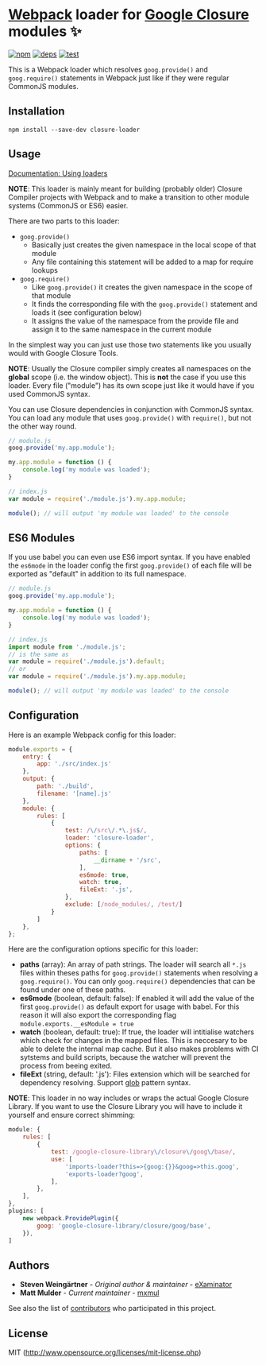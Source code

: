 # [Webpack](http://webpack.github.io/) loader for [Google Closure](https://developers.google.com/closure/) modules ✨

[![npm][npm]][npm-url]
[![deps][deps]][deps-url]
[![test][test]][test-url]

This is a Webpack loader which resolves `goog.provide()` and `goog.require()` statements in Webpack
just like if they were regular CommonJS modules.

## Installation
```npm install --save-dev closure-loader```

## Usage
[Documentation: Using loaders](http://webpack.github.io/docs/using-loaders.html)

**NOTE**: This loader is mainly meant for building (probably older) Closure Compiler projects with Webpack
and to make a transition to other module systems (CommonJS or ES6) easier.

There are two parts to this loader:
- `goog.provide()`
    - Basically just creates the given namespace in the local scope of that module
    - Any file containing this statement will be added to a map for require lookups
- `goog.require()`
    - Like `goog.provide()` it creates the given namespace in the scope of that module
    - It finds the corresponding file with the `goog.provide()` statement and loads it (see configuration below)
    - It assigns the value of the namespace from the provide file and assign it to the same
      namespace in the current module

In the simplest way you can just use those two statements like you usually would with Google Closure Tools.

**NOTE**: Usually the Closure compiler simply creates all namespaces on the **global** scope (i.e. the window object).
This is **not** the case if you use this loader. Every file ("module") has its own scope just like it would have
if you used CommonJS syntax.

You can use Closure dependencies in conjunction with CommonJS syntax. You can load any module that uses
`goog.provide()` with `require()`, but not the other way round.

```javascript
// module.js
goog.provide('my.app.module');

my.app.module = function () {
    console.log('my module was loaded');
}

// index.js
var module = require('./module.js').my.app.module;

module(); // will output 'my module was loaded' to the console
```

## ES6 Modules
If you use babel you can even use ES6 import syntax. If you have enabled the `es6mode` in the loader config
the first `goog.provide()` of each file will be exported as "default" in addition to its full namespace.

```javascript
// module.js
goog.provide('my.app.module');

my.app.module = function () {
    console.log('my module was loaded');
}

// index.js
import module from './module.js';
// is the same as
var module = require('./module.js').default;
// or
var module = require('./module.js').my.app.module;

module(); // will output 'my module was loaded' to the console
```

## Configuration
Here is an example Webpack config for this loader:

```javascript
module.exports = {
    entry: {
        app: './src/index.js'
    },
    output: {
        path: './build',
        filename: '[name].js'
    },
    module: {
        rules: [
            {
                test: /\/src\/.*\.js$/,
                loader: 'closure-loader',
                options: {
                    paths: [
                        __dirname + '/src',
                    ],
                    es6mode: true,
                    watch: true,
                    fileExt: '.js',
                },
                exclude: [/node_modules/, /test/]
            }
        ]
    },
};
```

Here are the configuration options specific for this loader:

- **paths** (array): An array of path strings. The loader will search all `*.js` files within theses
  paths for `goog.provide()` statements when resolving a `goog.require()`. You can only `goog.require()`
  dependencies that can be found under one of these paths.
- **es6mode** (boolean, default: false): If enabled it will add the value of the first `goog.provide()`
  as default export for usage with babel. For this reason it will also export the corresponding flag
  `module.exports.__esModule = true`
- **watch** (boolean, default: true): If true, the loader will intitialise watchers which check for
  changes in the mapped files. This is neccesary to be able to delete the internal map cache. But
  it also makes problems with CI sytstems and build scripts, because the watcher will prevent the
  process from beeing exited.
- **fileExt** (string, default: '.js'): Files extension which will be searched for dependency resolving. 
  Support [glob](https://github.com/isaacs/node-glob) pattern syntax.

**NOTE**: This loader in no way includes or wraps the actual Google Closure Library. If you want to use the Closure Library you will have to include it yourself and ensure correct shimming:

```javascript
module: {
    rules: [
        {
            test: /google-closure-library\/closure\/goog\/base/,
            use: [
                'imports-loader?this=>{goog:{}}&goog=>this.goog',
                'exports-loader?goog',
            ],
        },
    ],
},
plugins: [
    new webpack.ProvidePlugin({
        goog: 'google-closure-library/closure/goog/base',
    }),
]
```

## Authors

* **Steven Weingärtner** - *Original author & maintainer* - [eXaminator](https://github.com/eXaminator)
* **Matt Mulder** - *Current maintainer* - [mxmul](https://github.com/mxmul)

See also the list of [contributors](https://github.com/mxmul/closure-loader/graphs/contributors) who participated in this project.

## License

MIT (http://www.opensource.org/licenses/mit-license.php)

[npm]: https://img.shields.io/npm/v/closure-loader.svg
[npm-url]: https://npmjs.com/package/closure-loader

[deps]: https://david-dm.org/mxmul/closure-loader.svg
[deps-url]: https://david-dm.org/mxmul/closure-loader

[test]: http://img.shields.io/travis/mxmul/closure-loader/master.svg
[test-url]: https://travis-ci.org/mxmul/closure-loader
